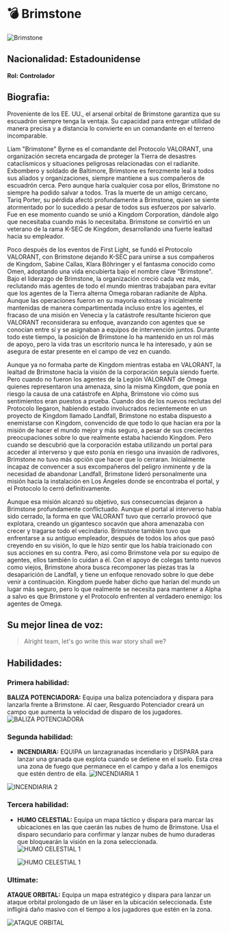 # **💣 Brimstone**

![Brimstone](https://static.wikia.nocookie.net/valorant/images/4/4d/Brimstone_icon.png/revision/latest/scale-to-width-down/1000?cb=20230523180558)

## **Nacionalidad: Estadounidense**

**Rol: Controlador**

## **Biografia:**

Proveniente de los EE. UU., el arsenal orbital de Brimstone garantiza que su escuadrón siempre tenga la ventaja. Su capacidad para entregar utilidad de manera precisa y a distancia lo convierte en un comandante en el terreno incomparable.

Liam "Brimstone" Byrne es el comandante del Protocolo VALORANT, una organización secreta encargada de proteger la Tierra de desastres cataclísmicos y situaciones peligrosas relacionadas con el radianite. Exbombero y soldado de Baltimore, Brimstone es ferozmente leal a todos sus aliados y organizaciones, siempre mantiene a sus compañeros de escuadrón cerca. Pero aunque haría cualquier cosa por ellos, Brimstone no siempre ha podido salvar a todos. Tras la muerte de un amigo cercano, Tariq Porter, su pérdida afectó profundamente a Brimstone, quien se siente atormentado por lo sucedido a pesar de todos sus esfuerzos por salvarlo. Fue en ese momento cuando se unió a Kingdom Corporation, dándole algo que necesitaba cuando más lo necesitaba. Brimstone se convirtió en un veterano de la rama K-SEC de Kingdom, desarrollando una fuerte lealtad hacia su empleador.

Poco después de los eventos de First Light, se fundó el Protocolo VALORANT, con Brimstone dejando K-SEC para unirse a sus compañeros de Kingdom, Sabine Callas, Klara Böhringer y el fantasma conocido como Omen, adoptando una vida encubierta bajo el nombre clave "Brimstone". Bajo el liderazgo de Brimstone, la organización creció cada vez más, reclutando más agentes de todo el mundo mientras trabajaban para evitar que los agentes de la Tierra alterna Omega robaran radianite de Alpha. Aunque las operaciones fueron en su mayoría exitosas y inicialmente mantenidas de manera compartimentada incluso entre los agentes, el fracaso de una misión en Venecia y la catástrofe resultante hicieron que VALORANT reconsiderara su enfoque, avanzando con agentes que se conocían entre sí y se asignaban a equipos de intervención juntos. Durante todo este tiempo, la posición de Brimstone lo ha mantenido en un rol más de apoyo, pero la vida tras un escritorio nunca le ha interesado, y aún se asegura de estar presente en el campo de vez en cuando.

Aunque ya no formaba parte de Kingdom mientras estaba en VALORANT, la lealtad de Brimstone hacia la visión de la corporación seguía siendo fuerte. Pero cuando no fueron los agentes de la Legión VALORANT de Omega quienes representaron una amenaza, sino la misma Kingdom, que ponía en riesgo la causa de una catástrofe en Alpha, Brimstone vio cómo sus sentimientos eran puestos a prueba. Cuando dos de los nuevos reclutas del Protocolo llegaron, habiendo estado involucrados recientemente en un proyecto de Kingdom llamado Landfall, Brimstone no estaba dispuesto a enemistarse con Kingdom, convencido de que todo lo que hacían era por la misión de hacer el mundo mejor y más seguro, a pesar de sus crecientes preocupaciones sobre lo que realmente estaba haciendo Kingdom. Pero cuando se descubrió que la corporación estaba utilizando un portal para acceder al interverso y que esto ponía en riesgo una invasión de radivores, Brimstone no tuvo más opción que hacer que lo cerraran. Inicialmente incapaz de convencer a sus excompañeros del peligro inminente y de la necesidad de abandonar Landfall, Brimstone lideró personalmente una misión hacia la instalación en Los Ángeles donde se encontraba el portal, y el Protocolo lo cerró definitivamente.

Aunque esa misión alcanzó su objetivo, sus consecuencias dejaron a Brimstone profundamente conflictuado. Aunque el portal al interverso había sido cerrado, la forma en que VALORANT tuvo que cerrarlo provocó que explotara, creando un gigantesco socavón que ahora amenazaba con crecer y tragarse todo el vecindario. Brimstone también tuvo que enfrentarse a su antiguo empleador, después de todos los años que pasó creyendo en su visión, lo que le hizo sentir que los había traicionado con sus acciones en su contra. Pero, así como Brimstone vela por su equipo de agentes, ellos también lo cuidan a él. Con el apoyo de colegas tanto nuevos como viejos, Brimstone ahora busca recomponer las piezas tras la desaparición de Landfall, y tiene un enfoque renovado sobre lo que debe venir a continuación. Kingdom puede haber dicho que harían del mundo un lugar más seguro, pero lo que realmente se necesita para mantener a Alpha a salvo es que Brimstone y el Protocolo enfrenten al verdadero enemigo: los agentes de Omega.

## **Su mejor linea de voz:**

> Alright team, let's go write this war story shall we?

## **Habilidades:**

### **Primera habilidad:**

**BALIZA POTENCIADORA:** Equipa una baliza potenciadora y dispara para lanzarla frente a Brimstone. Al caer, Resguardo Potenciador creará un campo que aumenta la velocidad de disparo de los jugadores.
![BALIZA POTENCIADORA](https://static.wikia.nocookie.net/valorant/images/5/52/Stim_Beacon_Activation.png/revision/latest/scale-to-width-down/1000?cb=20230402082847)

### **Segunda habilidad:**

- **INCENDIARIA:** EQUIPA un lanzagranadas incendiario y DISPARA para lanzar una granada que explota cuando se detiene en el suelo. Esta crea una zona de fuego que permanece en el campo y daña a los enemigos que estén dentro de ella.
  ![INCENDIARIA 1](https://static.wikia.nocookie.net/valorant/images/d/d8/Incendiary_Cast.png/revision/latest/scale-to-width-down/1000?cb=20230408123341)

![INCENDIARIA 2](https://static.wikia.nocookie.net/valorant/images/c/c5/Incendiary_Activation.png/revision/latest/scale-to-width-down/1000?cb=20230402082853)

### **Tercera habilidad:**

- **HUMO CELESTIAL:** Equipa un mapa táctico y dispara para marcar las ubicaciones en las que caerán las nubes de humo de Brimstone. Usa el disparo secundario para confirmar y lanzar nubes de humo duraderas que bloquearán la visión en la zona seleccionada.
  ![HUMO CELESTIAL 1](https://static.wikia.nocookie.net/valorant/images/f/f5/Sky_Smoke_Equip.png/revision/latest/scale-to-width-down/1000?cb=20230402082851)

  ![HUMO CELESTIAL 1](https://static.wikia.nocookie.net/valorant/images/5/56/Sky_Smoke_Activation.png/revision/latest/scale-to-width-down/1000?cb=20230402082849)

### **Ultimate:**

**ATAQUE ORBITAL:** Equipa un mapa estratégico y dispara para lanzar un ataque orbital prolongado de un láser en la ubicación seleccionada. Este infligirá daño masivo con el tiempo a los jugadores que estén en la zona.

![ATAQUE ORBITAL](https://static.wikia.nocookie.net/valorant/images/5/59/Orbital_Strike_Activation.png/revision/latest/scale-to-width-down/1000?cb=20230402082842)
